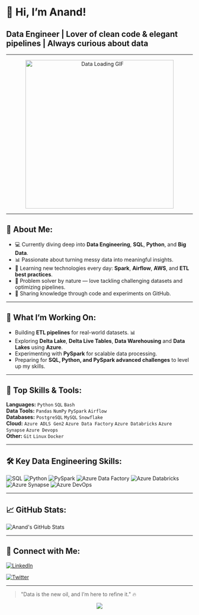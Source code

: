 <!--
**datawithanand/datawithanand** is a ✨ _special_ ✨ repository because its `README.md` (this file) appears on your GitHub profile.

Here are some ideas to get you started:

- 🔭 I’m currently working on ...
- 🌱 I’m currently learning ...
- 👯 I’m looking to collaborate on ...
- 🤔 I’m looking for help with ...
- 💬 Ask me about ...
- 📫 How to reach me: ...
- 😄 Pronouns: ...
- ⚡ Fun fact: ...
-->

# 👋 Hi, I’m Anand!  

## Data Engineer | Lover of clean code & elegant pipelines | Always curious about data

---

<p align="center">
  <img src="https://media0.giphy.com/media/v1.Y2lkPTc5MGI3NjExcDc5d2hoMTlodTh3ZjU0eWtvazBjbHZzanhia2ZyM3BjZzBxdjlidCZlcD12MV9pbnRlcm5hbF9naWZfYnlfaWQmY3Q9Zw/VeNDat4n4Kre76oS1g/giphy.gif" alt="Data Loading GIF" width="400"/>
</p>

---

## 🚀 About Me:
- 💻 Currently diving deep into **Data Engineering**, **SQL**, **Python**, and **Big Data**.  
- 📊 Passionate about turning messy data into meaningful insights.  
- 🌱 Learning new technologies every day: **Spark**, **Airflow**, **AWS**, and **ETL best practices**.  
- 🤔 Problem solver by nature — love tackling challenging datasets and optimizing pipelines.  
- 📝 Sharing knowledge through code and experiments on GitHub.  

---

## 🔭 What I’m Working On:
- Building **ETL pipelines** for real-world datasets. 📊
- Exploring **Delta Lake**, **Delta Live Tables**, **Data Warehousing** and **Data Lakes** using **Azure**.  
- Experimenting with **PySpark** for scalable data processing.  
- Preparing for **SQL, Python, and PySpark advanced challenges** to level up my skills.  

---

## 🌟 Top Skills & Tools:
**Languages:** `Python` `SQL` `Bash`  
**Data Tools:** `Pandas` `NumPy` `PySpark` `Airflow`  
**Databases:** `PostgreSQL` `MySQL` `Snowflake`  
**Cloud:** `Azure ADLS Gen2` `Azure Data Factory` `Azure Databricks` `Azure Synapse` `Azure Devops`  
**Other:** `Git` `Linux` `Docker`  

---

## 🛠️ Key Data Engineering Skills:
![SQL](https://img.shields.io/badge/SQL-FF5733?style=for-the-badge&logo=mysql&logoColor=white)
![Python](https://img.shields.io/badge/Python-3776AB?style=for-the-badge&logo=python&logoColor=white)
![PySpark](https://img.shields.io/badge/PySpark-E25A1C?style=for-the-badge&logo=apache-spark&logoColor=white)
![Azure Data Factory](https://img.shields.io/badge/Azure%20Data%20Factory-0078D4?style=for-the-badge&logo=azure&logoColor=white)
![Azure Databricks](https://img.shields.io/badge/Azure%20Databricks-FF2C2C?style=for-the-badge&logo=databricks&logoColor=white)
![Azure Synapse](https://img.shields.io/badge/Azure%20Synapse-0078D4?style=for-the-badge&logo=azure&logoColor=white)
![Azure DevOps](https://img.shields.io/badge/Azure%20DevOps-0078D4?style=for-the-badge&logo=azure-devops&logoColor=white)

---

## 📈 GitHub Stats:
![Anand's GitHub Stats](https://github-readme-stats.vercel.app/api?username=datawithanand&show_icons=true&theme=radical)  

---

## 💬 Connect with Me:
[![LinkedIn](https://img.shields.io/badge/LinkedIn-Connect-blue?logo=linkedin)](https://www.linkedin.com/in/datawithanandsuresh/)  

[![Twitter](https://img.shields.io/badge/Twitter-Follow-1DA1F2?logo=twitter)](https://twitter.com/anandroshan)  

---

> "Data is the new oil, and I’m here to refine it." 🔥
<p align="center">
  <img src="https://capsule-render.vercel.app/api?text=Hey Everyone!🕹️&animation=fadeIn&type=waving&color=gradient&height=100"/>
</p>


